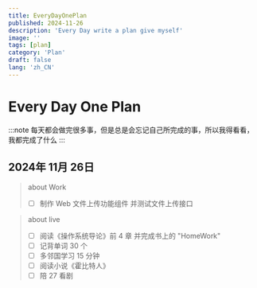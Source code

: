 ```yaml
---
title: EveryDayOnePlan
published: 2024-11-26
description: 'Every Day write a plan give myself'
image: ''
tags: [plan]
category: 'Plan'
draft: false
lang: 'zh_CN'
---
```


# Every Day One Plan

:::note
每天都会做完很多事，但是总是会忘记自己所完成的事，所以我得看看，我都完成了什么
:::

## 2024年 11月 26日

> about Work
> - [ ] 制作 Web 文件上传功能组件 并测试文件上传接口  

> about live
> - [ ] 阅读《操作系统导论》前 4 章 并完成书上的 "HomeWork"
> - [ ] 记背单词 30 个
> - [ ] 多邻国学习 15 分钟
> - [ ] 阅读小说《霍比特人》
> - [ ] 陪 27 看剧
